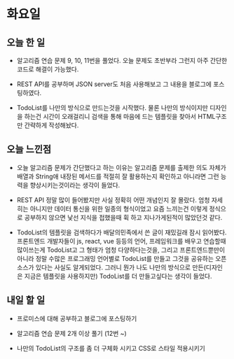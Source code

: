 # 화요일

## 오늘 한 일
- 알고리즘 연습 문제 9, 10, 11번을 풀었다. 오늘 문제도 초반부라 그런지 아주 간단한 코드로 해결이 가능했다. 

- REST API를 공부하며 JSON server도 처음 사용해보고 그 내용을 블로그에 포스팅하였다.

- TodoList를 나만의 방식으로 만드는것을 시작했다. 물론 나만의 방식이지만 디자인을 하는건 시간이 오래걸리니 검색을 통해 마음에 드는 템플릿을 찾아서 HTML구조만 간략하게 작성해놨다.

## 오늘 느낀점
- 오늘 알고리즘 문제가 간단했다고 하는 이유는 알고리즘 문제를 출제한 의도 자체가 배열과 String애 내장된 메서드를 적절히 잘 활용하는지 확인하고 아니라면 그런 능력을 향상시키는것이라는 생각이 들었다.

- REST API 정말 많이 들어봤지만 사실 정확히 어떤 개념인지 잘 몰랐다. 엄청 자세히는 아니지만 데이터 통신을 위한 일종의 형식이었고 요즘 느끼는건 이렇게 정식으로 공부하지 않으면 낯선 지식을 접했을때 휙 하고 지나가게된적이 많았던것 같다.

- TodoList의 템플릿을 검색하다가 배달의민족에서 쓴 글이 재밌길래 잠시 읽어봤다. 프론트엔드 개발자들이 js, react, vue 등등의 언어, 프레임워크를 배우고 연습할때 많이쓰는게 TodoList고 그 형태가 엄청 다양하다는것을, 그리고 프론트엔드뿐만이 아니라 정말 수많은 프로그래밍 언어별로 TodoList를 만들고 그것을 공유하는 오픈소스가 있다는 사실도 알게되었다. 그러니 뭔가 나도 나만의 방식으로 만든(디자인은 지금은 템플릿을 사용하지만) TodoList를 더 만들고싶다는 생각이 들었다.

## 내일 할 일
- 프로미스에 대해 공부하고 블로그에 포스팅하기

- 알고리즘 연습 문제 2개 이상 풀기 (12번 ~)

- 나만의 TodoList의 구조를 좀 더 구체화 시키고 CSS로 스타일 적용시키기